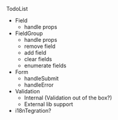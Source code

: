 TodoList

- Field
  - handle props
- FieldGroup
  - handle props
  - remove field
  - add field
  - clear fields
  - enumerate fields
- Form
  - handleSubmit
  - handleError
- Validation
  - Internal (Validation out of the box?)
  - External lib support
- i18nTegration?
